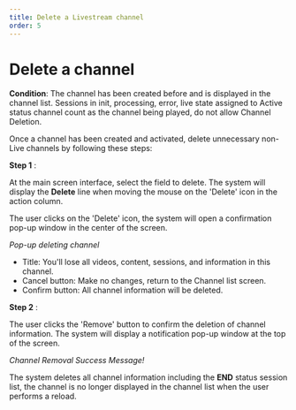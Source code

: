 ```yaml
---
title: Delete a Livestream channel
order: 5
---
```


# Delete a channel

**Condition**:
The channel has been created before and is displayed in the channel list.
Sessions in init, processing, error, live state assigned to Active status channel count as the channel being played, do not allow Channel Deletion.

Once a channel has been created and activated, delete unnecessary non-Live channels by following these steps:

**Step 1** :

At the main screen interface, select the field to delete. The system will display the **Delete** line when moving the mouse on the 'Delete' icon in the action column.

The user clicks on the 'Delete' icon, the system will open a confirmation pop-up window in the center of the screen.

<!-- ![]() -->

_Pop-up deleting channel_

- Title: You'll lose all videos, content, sessions, and information in this channel.
- Cancel button: Make no changes, return to the Channel list screen.
- Confirm button: All channel information will be deleted.

**Step 2** :

The user clicks the 'Remove' button to confirm the deletion of channel information. The system will display a notification pop-up window at the top of the screen.

_Channel Removal Success Message!_

The system deletes all channel information including the **END** status session list, the channel is no longer displayed in the channel list when the user performs a reload.

